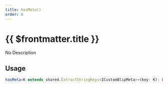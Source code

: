 ```yaml
---
title: hasMeta()
order: 0
---
```


# {{ $frontmatter.title }}

No Description

## Usage

```ts
hasMeta<K extends shared.ExtractStringKeys<ICustomBlipMeta>>(key: K): boolean;
```
